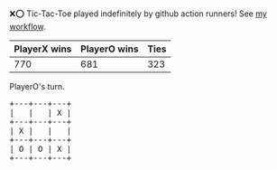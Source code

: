 :x::o: Tic-Tac-Toe played indefinitely by github action runners! See [my workflow](.github/workflows/play.yaml).

|PlayerX wins|PlayerO wins|Ties|
|-|-|-|
|770|681|323|

PlayerO's turn.

<pre>
+---+---+---+
|   |   | X |
+---+---+---+
| X |   |   |
+---+---+---+
| O | O | X |
+---+---+---+
</pre>